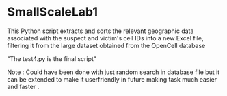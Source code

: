 # SmallScaleLab1
This Python script extracts and sorts the relevant geographic data associated with the suspect and victim's cell IDs into a new Excel file, filtering it from the large dataset obtained from the OpenCell database

"The test4.py is the final script"

Note : Could have been done with just random search in database file but it can be extended to make it userfriendly in future making task much easier and faster .


